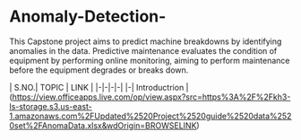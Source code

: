 # Anomaly-Detection-

This Capstone project aims to predict machine breakdowns by identifying anomalies in the data. Predictive maintenance evaluates the condition of equipment by performing online monitoring, aiming to perform maintenance before the equipment degrades or breaks down.

| S.NO.| TOPIC | LINK |
|-|-|-|-|
|-| Introductrion | (https://view.officeapps.live.com/op/view.aspx?src=https%3A%2F%2Fkh3-ls-storage.s3.us-east-1.amazonaws.com%2FUpdated%2520Project%2520guide%2520data%2520set%2FAnomaData.xlsx&wdOrigin=BROWSELINK)

